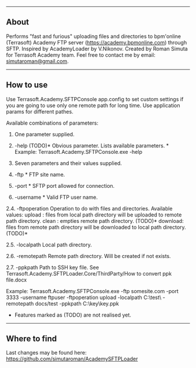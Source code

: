 ---------------
About
---------------

Performs "fast and furious" uploading files and directories to bpm'online (Terrasoft) Academy FTP server (https://academy.bpmonline.com) through SFTP.
Inspired by AcademyLoader by V.Nikonov.
Created by Roman Simuta for Terrasoft Academy team.
Feel free to contact me by email: simutaroman@gmail.com.

---------------
How to use
---------------

Use Terrasoft.Academy.SFTPConsole app.config to set custom settings if you are going to use only one remote path for long time. 
Use application params for different pathes.

Available combinations of parameters:

1. One parameter supplied.
  1. -help (TODO)* Obvious parameter. Lists available parameters.
    * Example: Terrasoft.Academy.SFTPConsole.exe -help

2. Seven parameters and their values supplied.
  1. -ftp
    * FTP site name.
  2. -port
    * SFTP port allowed for connection.
  3. -username
    * Valid FTP user name.

2.4. -ftpoperation
	Operation to do with files and directories. Available values:
	upload : files from local path directory will be uploaded to remote path directory.
	clean : empties remote path directory. (TODO)*
	download: files from remote path directory will be downloaded to local path directory.(TODO)*

2.5. -localpath
	Local path directory.

2.6. -remotepath
	Remote path directory. Will be created if not exists.

2.7. -ppkpath
	Path to SSH key file. See Terrasoft.Academy.SFTPLoader.Core/ThirdParty/How to convert ppk file.docx

Example:
	Terrasoft.Academy.SFTPConsole.exe -ftp somesite.com -port 3333 -username ftpuser -ftpoperation upload -localpath C:\test\ -remotepath docs/test -ppkpath C:\key\key.ppk


* Features marked as (TODO) are not realised yet.


---------------
Where to find
---------------
Last changes may be found here: https://github.com/simutaroman/AcademySFTPLoader


